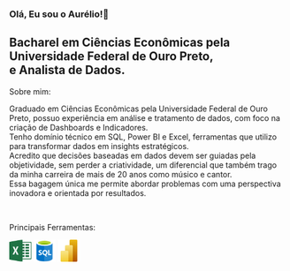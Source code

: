 
### Olá, Eu sou o Aurélio!👋

## Bacharel em Ciências Econômicas pela Universidade Federal de Ouro Preto,  <br> e Analista de Dados.

Sobre mim:

Graduado em Ciências Econômicas pela Universidade Federal de Ouro Preto, possuo experiência em análise e tratamento de dados, com foco na criação de Dashboards e Indicadores. <br>
Tenho domínio técnico em SQL, Power BI e Excel, ferramentas que utilizo para transformar dados em insights estratégicos.<br>
Acredito que decisões baseadas em dados devem ser guiadas pela objetividade, sem perder a criatividade, um diferencial que também trago da minha carreira de mais de 20 anos como músico e cantor. <br>
Essa bagagem única me permite abordar problemas com uma perspectiva inovadora e orientada por resultados. <br>

<br>

Principais Ferramentas:

<div>
  <img height="40" width="40" src="https://github.com/AurelioDiniz/Portfolio/blob/main/social%20icons/excel.webp">
  <img height="40" width="40" src="https://github.com/AurelioDiniz/Portfolio/blob/main/linguagens/sql.png">
  <img height="40" width="40" src="https://github.com/AurelioDiniz/Portfolio/blob/main/linguagens/power%20bi.png">
</div>

<br>








